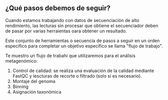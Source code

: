## ¿Qué pasos debemos de seguir? 

Cuando estamos trabajando con datos de secuenciación de alto rendimiento, las lecturas sin procesar que obtiene el secuenciador deben de pasar por varias herraientas oara obtener un resultado.

Este conjunto de herramientas o secuencia de pasos a seguir en un orden especifico para completar un objetivo específico se llama "flujo de trabajo".

Te muestro un flujo de trabahi que utilizaremos para el análisis metagenómico:

1. Control de calidad: se realiza una evaluación de la calidad mediante FastQC y lescturas de recorte o filtrado (solo si es necesario).
2. Montaje del genoma
3. Binning
4. Asignación taxonómica


